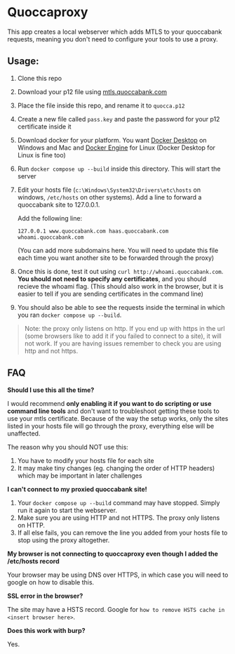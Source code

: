 # Quoccaproxy

This app creates a local webserver which adds MTLS to your quoccabank requests, meaning you don't need to configure your tools to use a proxy.

## Usage:

1. Clone this repo
1. Download your p12 file using [mtls.quoccabank.com](https://mtls.quoccabank.com)
1. Place the file inside this repo, and rename it to `quocca.p12`
1. Create a new file called `pass.key` and paste the password for your p12 certificate inside it
1. Download docker for your platform. You want [Docker Desktop](https://www.docker.com/products/docker-desktop/) on Windows and Mac and [Docker Engine](https://docs.docker.com/engine/install/#supported-platforms) for Linux (Docker Desktop for Linux is fine too)
1. Run `docker compose up --build` inside this directory. This will start the server
1. Edit your hosts file (`c:\Windows\System32\Drivers\etc\hosts` on windows, `/etc/hosts` on other systems). Add a line to forward a quoccabank site to 127.0.0.1.

    Add the following line:

    ```
    127.0.0.1 www.quoccabank.com haas.quoccabank.com whoami.quoccabank.com
    ```

    (You can add more subdomains here. You will need to update this file each time you want another site to be forwarded through the proxy)
1. Once this is done, test it out using `curl http://whoami.quoccabank.com`. **You should not need to specify any certificates**, and you should recieve the whoami flag. (This should also work in the browser, but it is easier to tell if you are sending certificates in the command line)
1. You should also be able to see the requests inside the terminal in which you ran `docker compose up --build`.

> Note: the proxy only listens on http. If you end up with https in the url (some browsers like to add it if you failed to connect to a site), it will not work. If you are having issues remember to check you are using http and not https.

## FAQ

**Should I use this all the time?**

I would recommend **only enabling it if you want to do scripting or use command line tools** and don't want to troubleshoot getting these tools to use your mtls certificate. Because of the way the setup works, only the sites listed in your hosts file will go through the proxy, everything else will be unaffected.

The reason why you should NOT use this:

1. You have to modify your hosts file for each site
1. It may make tiny changes (eg. changing the order of HTTP headers) which may be important in later challenges

**I can't connect to my proxied quoccabank site!**

1. Your `docker compose up --build` command may have stopped. Simply run it again to start the webserver.
1. Make sure you are using HTTP and not HTTPS. The proxy only listens on HTTP.
1. If all else fails, you can remove the line you added from your hosts file to stop using the proxy altogether.

**My browser is not connecting to quoccaproxy even though I added the /etc/hosts record**

Your browser may be using DNS over HTTPS, in which case you will need to google on how to disable this.

**SSL error in the browser?**

The site may have a HSTS record. Google for `how to remove HSTS cache in <insert browser here>`.

**Does this work with burp?**

Yes.
